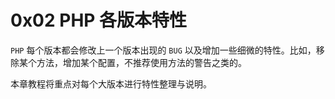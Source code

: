 # 0x02 PHP 各版本特性

`PHP` 每个版本都会修改上一个版本出现的 `BUG` 以及增加一些细微的特性。比如，移除某个方法，增加某个配置，不推荐使用方法的警告之类的。



本章教程将重点对每个大版本进行特性整理与说明。